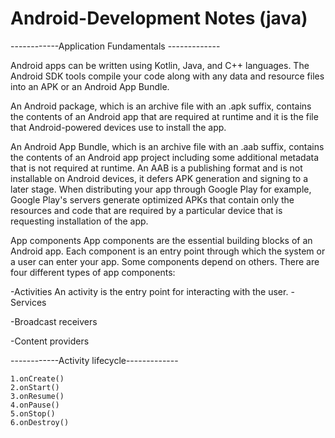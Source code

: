 # Android-Development Notes (java)

------------Application Fundamentals -------------

Android apps can be written using Kotlin, Java, and C++ languages. The Android SDK tools compile your code along with any data and resource files into an APK or an Android App Bundle.

An Android package, which is an archive file with an .apk suffix, contains the contents of an Android app that are required at runtime and it is the file that Android-powered devices use to install the app.

An Android App Bundle, which is an archive file with an .aab suffix, contains the contents of an Android app project including some additional metadata that is not required at runtime. An AAB is a publishing format and is not installable on Android devices, it defers APK generation and signing to a later stage. When distributing your app through Google Play for example, Google Play's servers generate optimized APKs that contain only the resources and code that are required by a particular device that is requesting installation of the app.

App components
App components are the essential building blocks of an Android app. Each component is an entry point through which the system or a user can enter your app. Some components depend on others.
There are four different types of app components:

-Activities
 An activity is the entry point for interacting with the user.
-Services

-Broadcast receivers

-Content providers


------------Activity lifecycle-------------
```
1.onCreate()
2.onStart()
3.onResume()
4.onPause()
5.onStop()
6.onDestroy() 
```
